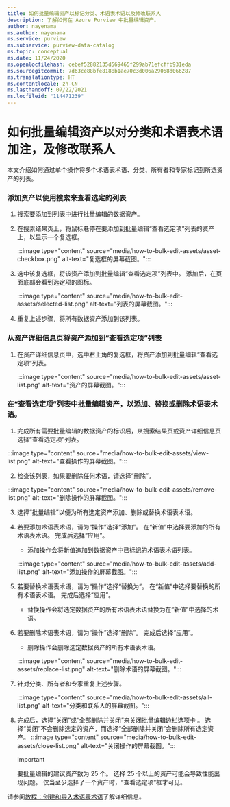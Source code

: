 ```yaml
---
title: 如何批量编辑资产以标记分类、术语表术语以及修改联系人
description: 了解如何在 Azure Purview 中批量编辑资产。
author: nayenama
ms.author: nayenama
ms.service: purview
ms.subservice: purview-data-catalog
ms.topic: conceptual
ms.date: 11/24/2020
ms.openlocfilehash: cebef52882135d569465f299ab71efcffb931eda
ms.sourcegitcommit: 7d63ce88bfe8188b1ae70c3d006a29068d066287
ms.translationtype: HT
ms.contentlocale: zh-CN
ms.lasthandoff: 07/22/2021
ms.locfileid: "114471239"
---
```

# <a name="how-to-bulk-edit-assets-to-annotate-classifications-glossary-terms-and-modify-contacts"></a>如何批量编辑资产以对分类和术语表术语加注，及修改联系人

本文介绍如何通过单个操作将多个术语表术语、分类、所有者和专家标记到所选资产的列表。

### <a name="add-assets-to-view-selected-list-using-search"></a>添加资产以使用搜索来查看选定的列表

1. 搜索要添加到列表中进行批量编辑的数据资产。

2. 在搜索结果页上，将鼠标悬停在要添加到批量编辑“查看选定项”列表的资产上，以显示一个复选框。

   :::image type="content" source="media/how-to-bulk-edit-assets/asset-checkbox.png" alt-text="复选框的屏幕截图。":::

3. 选中该复选框，将该资产添加到批量编辑“查看选定项”列表中。 添加后，在页面底部会看到选定项的图标。

   :::image type="content" source="media/how-to-bulk-edit-assets/selected-list.png" alt-text="列表的屏幕截图。":::

4. 重复上述步骤，将所有数据资产添加到该列表。

### <a name="add-assets-to-view-selected-list-from-asset-detail-page"></a>从资产详细信息页将资产添加到“查看选定项”列表

1. 在资产详细信息页中，选中右上角的复选框，将资产添加到批量编辑“查看选定项”列表。

   :::image type="content" source="media/how-to-bulk-edit-assets/asset-list.png" alt-text="资产的屏幕截图。":::

### <a name="bulk-edit-assets-in-the-view-selected-list-to-add-replace-or-remove-glossary-terms"></a>在“查看选定项”列表中批量编辑资产，以添加、替换或删除术语表术语。

1. 完成所有需要批量编辑的数据资产的标识后，从搜索结果页或资产详细信息页选择“查看选定项”列表。

:::image type="content" source="media/how-to-bulk-edit-assets/view-list.png" alt-text="查看操作的屏幕截图。":::

2. 检查该列表，如果要删除任何术语，请选择“删除”。

:::image type="content" source="media/how-to-bulk-edit-assets/remove-list.png" alt-text="删除操作的屏幕截图。":::

3. 选择“批量编辑”以便为所有选定资产添加、删除或替换术语表术语。

4. 若要添加术语表术语，请为“操作”选择“添加”。 在“新值”中选择要添加的所有术语表术语。 完成后选择“应用”。
    - 添加操作会将新值追加到数据资产中已标记的术语表术语列表。  
   
    :::image type="content" source="media/how-to-bulk-edit-assets/add-list.png" alt-text="添加操作的屏幕截图。":::

5. 若要替换术语表术语，请为“操作”选择“替换为”。 在“新值”中选择要替换的所有术语表术语。 完成后选择“应用”。
    - 替换操作会将选定数据资产的所有术语表术语替换为在“新值”中选择的术语。
   
6. 若要删除术语表术语，请为“操作”选择“删除”。 完成后选择“应用”。
    - 删除操作会删除选定数据资产的所有术语表术语。
   
    :::image type="content" source="media/how-to-bulk-edit-assets/replace-list.png" alt-text="删除术语的屏幕截图。":::

7. 针对分类、所有者和专家重复上述步骤。

    :::image type="content" source="media/how-to-bulk-edit-assets/all-list.png" alt-text="分类和联系人的屏幕截图。":::

8. 完成后，选择“关闭”或“全部删除并关闭”来关闭批量编辑边栏选项卡 。 选择“关闭”不会删除选定的资产，而选择“全部删除并关闭”会删除所有选定资产。
    :::image type="content" source="media/how-to-bulk-edit-assets/close-list.png" alt-text="关闭操作的屏幕截图。":::

   > [!Important]
   > 要批量编辑的建议资产数为 25 个。 选择 25 个以上的资产可能会导致性能出现问题。
   > 仅当至少选择了一个资产时，“查看选定项”框才可见。


请参阅[教程：创建和导入术语表术语](how-to-create-import-export-glossary.md)了解详细信息。
